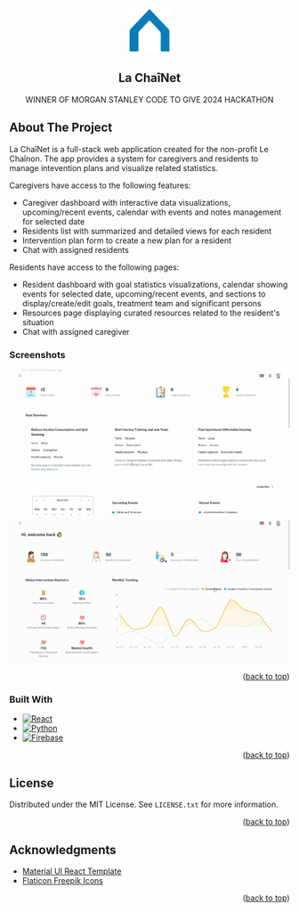 <a name="readme-top"></a>

<br />
<div align="center">
  <a href="https://github.com/Toledo777/LeChainon">
    <img src="logo.png" alt="Logo" width="80" height="80">
  </a>

<h2 align="center">La ChaîNet</h2>
<p align="center">
    WINNER OF MORGAN STANLEY CODE TO GIVE 2024 HACKATHON
    <br />
</p>

</div>

## About The Project
La ChaîNet is a full-stack web application created for the non-profit Le Chaînon. The app provides a system for caregivers and residents to manage intevention plans and visualize related statistics. 

Caregivers have access to the following features:
* Caregiver dashboard with interactive data visualizations, upcoming/recent events, calendar with events and notes management for selected date
* Residents list with summarized and detailed views for each resident
* Intervention plan form to create a new plan for a resident
* Chat with assigned residents

Residents have access to the following pages:
* Resident dashboard with goal statistics visualizations, calendar showing events for selected date, upcoming/recent events, and sections to display/create/edit goals, treatment team and significant persons
* Resources page displaying curated resources related to the resident's situation
* Chat with assigned caregiver

### Screenshots

![](https://github.com/Toledo777/LeChainon/blob/main/resident_dashboard.gif)
![](https://github.com/Toledo777/LeChainon/blob/main/caretaker_dashboard.gif)

<p align="right">(<a href="#readme-top">back to top</a>)</p>

### Built With

* [![React][React]][React-url]
* [![Python][Python]][Python-url]
* [![Firebase][Firebase]][Firebase-url]

<p align="right">(<a href="#readme-top">back to top</a>)</p>

## License

Distributed under the MIT License. See `LICENSE.txt` for more information.

<p align="right">(<a href="#readme-top">back to top</a>)</p>

## Acknowledgments

* [Material UI React Template](https://github.com/minimal-ui-kit/material-kit-react)
* [Flaticon Freepik Icons](https://www.flaticon.com/free-icons/planningcreated)

<p align="right">(<a href="#readme-top">back to top</a>)</p>

[React]: https://img.shields.io/badge/React-000000?style=for-the-badge&logo=React
[React-url]: https://react.dev/
[Python]: https://img.shields.io/badge/Python-FFFFFF?style=for-the-badge&logo=Python
[Python-url]: https://www.python.org/
[Firebase]: https://img.shields.io/badge/Firebase-059BE5?style=for-the-badge&logo=Firebase
[Firebase-url]: https://firebase.google.com/
